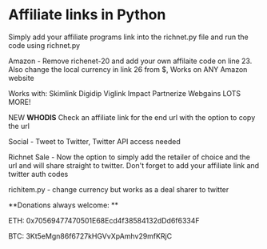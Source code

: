 # Affiliate links in Python
Simply add your affiliate programs link into the richnet.py file and run the code using richnet.py

Amazon - Remove richenet-20 and add your own affilaite code on line 23. Also change the local currency in link 26 from $, Works on ANY Amazon website

Works with:
Skimlink
Digidip
Viglink
Impact
Partnerize
Webgains
LOTS MORE!

NEW **WHODIS** Check an affiliate link for the end url with the option to copy the url

Social - Tweet to Twitter, Twitter API access needed

Richnet Sale - Now the option to simply add the retailer of choice and the url and will share straight to twitter. Don't forget to add your affiliate link and twitter auth codes

richitem.py - change currency but works as a deal sharer to twitter

**Donations always welcome: **

ETH: 0x70569477470501E68Ecd4f38584132dDd6f6334F

BTC: 3Kt5eMgn86f6727kHGVvXpAmhv29mfKRjC
